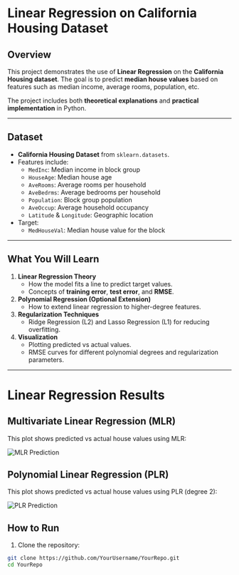 # Linear Regression on California Housing Dataset

## Overview
This project demonstrates the use of **Linear Regression** on the **California Housing dataset**. The goal is to predict **median house values** based on features such as median income, average rooms, population, etc.

The project includes both **theoretical explanations** and **practical implementation** in Python.

---

## Dataset
- **California Housing Dataset** from `sklearn.datasets`.
- Features include:
  - `MedInc`: Median income in block group
  - `HouseAge`: Median house age
  - `AveRooms`: Average rooms per household
  - `AveBedrms`: Average bedrooms per household
  - `Population`: Block group population
  - `AveOccup`: Average household occupancy
  - `Latitude` & `Longitude`: Geographic location
- Target:
  - `MedHouseVal`: Median house value for the block

---

## What You Will Learn
1. **Linear Regression Theory**
   - How the model fits a line to predict target values.
   - Concepts of **training error**, **test error**, and **RMSE**.
2. **Polynomial Regression (Optional Extension)**
   - How to extend linear regression to higher-degree features.
3. **Regularization Techniques**
   - Ridge Regression (L2) and Lasso Regression (L1) for reducing overfitting.
4. **Visualization**
   - Plotting predicted vs actual values.
   - RMSE curves for different polynomial degrees and regularization parameters.

---
# Linear Regression Results

## Multivariate Linear Regression (MLR)
This plot shows predicted vs actual house values using MLR:

![MLR Prediction](<img width="689" height="547" alt="mlr" src="https://github.com/user-attachments/assets/4e9a526c-a45f-41ab-9837-9d2c67e87106" />
)

## Polynomial Linear Regression (PLR)
This plot shows predicted vs actual house values using PLR (degree 2):

![PLR Prediction](<img width="678" height="547" alt="plr" src="https://github.com/user-attachments/assets/5f57cde3-5b5a-43b6-bc28-ab0ecee79f55" />
)

## How to Run
1. Clone the repository:
```bash
git clone https://github.com/YourUsername/YourRepo.git
cd YourRepo

